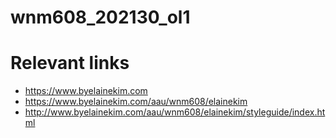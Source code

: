 # wnm608_202130_ol1


# Relevant links
- https://www.byelainekim.com
- https://www.byelainekim.com/aau/wnm608/elainekim
- http://www.byelainekim.com/aau/wnm608/elainekim/styleguide/index.html

